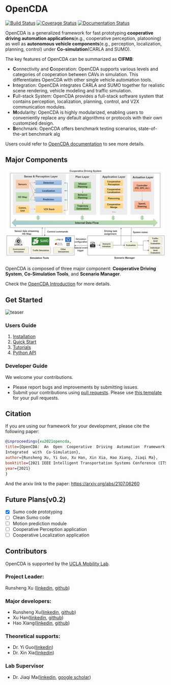 # OpenCDA
[![Build Status](https://travis-ci.com/ucla-mobility/OpenCDA.svg?branch=develop)](https://travis-ci.com/ucla-mobility/OpenCDA)
[![Coverage Status](https://coveralls.io/repos/github/ucla-mobility/OpenCDA/badge.svg?branch=feature/readme_revise)](https://coveralls.io/github/ucla-mobility/OpenCDA?branch=feature/readme_revise)
[![Documentation Status](https://readthedocs.org/projects/opencda-documentation/badge/?version=latest)](https://opencda-documentation.readthedocs.io/en/latest/?badge=latest)


OpenCDA is a generalized framework for fast prototyping <strong>cooperative driving automation 
applications</strong>(e.g., cooperative perception, platooning) as well as <strong>autonomous vehicle components</strong>(e.g., 
perception, localization, planning, control) under <strong>Co-simulation</strong>(CARLA and SUMO).

The key features of OpenCDA can be summarized as <strong>CIFMB</strong>:
* <strong>C</strong>onnectivity and <strong>C</strong>ooperation: OpenCDA supports various levels and categories of cooperation between CAVs in simulation.
  This differentiates OpenCDA with other single vehicle automation tools.
* <strong>I</strong>ntegration: OpenCDA integrates CARLA and SUMO together for realistic scene rendering, vehicle modeling and traffic simulation.
* <strong>F</strong>ull-stack System: OpenCDA provides a full-stack software system that contains perception, localization, planning, control, and V2X communication modules.
* <strong>M</strong>odularity: OpenCDA is highly modularized, enabling users to conveniently replace any default algorithms or protocols with their own customzied design. 
* <strong>B</strong>enchmark: OpenCDA offers benchmark testing scenarios, state-of-the-art benchmark alg

 
Users could refer to [OpenCDA documentation](https://opencda-documentation.readthedocs.io/en/latest/) to see more details.

## Major Components
![teaser](docs/md_files/images/OpenCDA_diagrams.png )

OpenCDA  is composed of three major component: <strong>Cooperative Driving System</strong>,  <strong>Co-Simulation Tools</strong>,
and  <strong>Scenario Manager</strong>.

Check the [OpenCDA Introduction](https://opencda-documentation.readthedocs.io/en/latest/md_files/introduction.html) for more details.

## Get Started
![teaser](docs/md_files/images/platoon_joining_2lanefree_complete.gif)
### Users Guide
1. [Installation](https://opencda-documentation.readthedocs.io/en/latest/md_files/installation.html)
1. [Quick Start](https://opencda-documentation.readthedocs.io/en/latest/md_files/getstarted.html)
1. [Tutorials](https://opencda-documentation.readthedocs.io/en/latest/md_files/tutorial.html)
1. [Python API](https://opencda-documentation.readthedocs.io/en/latest/modules.html)

### Developer Guide
We welcome your contributions.
- Please report bugs and improvements by submitting issues.
- Submit your contributions using [pull requests](https://github.com/ucla-mobility/OpenCDA/pulls).
 Please use [this template](.github/PR_TEMPLATE.md) for your pull requests.
 
 ## Citation
 If you are using our framework for your development, please cite the following paper:
 ```bibtex
@inproceedings{xu2021opencda,
title={OpenCDA:  An  Open  Cooperative  Driving  Automation  Framework
Integrated  with  Co-Simulation},
author={Runsheng Xu, Yi Guo, Xu Han, Xin Xia, Hao Xiang, Jiaqi Ma},
booktitle={2021 IEEE Intelligent Transportation Systems Conference (ITSC)},
year={2021}
}
```
And the arxiv link to the paper:  https://arxiv.org/abs/2107.06260

## Future Plans(v0.2)
- [x] Sumo code prototyping
- [ ] Clean Sumo code
- [ ] Motion prediction module
- [ ] Cooperative Perception application
- [ ] Cooperative Localization application

## Contributors
OpenCDA is supported by the [UCLA Mobility Lab](https://mobility-lab.seas.ucla.edu/). <br>

### Project Leader: <br>
 Runsheng Xu ([linkedin](https://www.linkedin.com/in/runsheng-xu/), [github](https://github.com/DerrickXuNu))  <br>
 
### Major developers: 
 - Runsheng Xu([linkedin](https://www.linkedin.com/in/runsheng-xu/), [github](https://github.com/DerrickXuNu))
 - Xu Han([linkedin](https://linkedin.com/in/xu-han-12851a64), [github](https://github.com/xuhan417))
 - Hao Xiang([linkedin](https://www.linkedin.com/in/hao-xiang-42bb5a1b2/), [github](https://github.com/XHwind))
 
### Theoretical supports:
 - Dr. Yi Guo([linkedin](https://www.linkedin.com/in/yi-guo-4008baaa/))
 - Dr. Xin Xia([linkedin](https://www.linkedin.com/in/yi-guo-4008baaa/))
 
### Lab Supervisor
- Dr. Jiaqi Ma([linkedin](https://www.linkedin.com/in/jiaqi-ma-17037838/),
               [google scholar](https://scholar.google.com/citations?user=S3cQz1AAAAAJ&hl=en))
